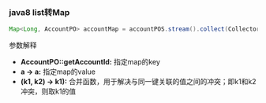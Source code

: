 ### java8 list转Map

```java
Map<Long, AccountPO> accountMap = accountPOS.stream().collect(Collectors.toMap(AccountPO::getAccountId, a -> a, (k1, k2) -> k1));
```

参数解释

- **AccountPO::getAccountId:**   指定map的key
- **a -> a:**  指定map的value
- **(k1, k2) -> k1):**  合并函数，用于解决与同一键关联的值之间的冲突；即k1和k2冲突，则取k1的值



